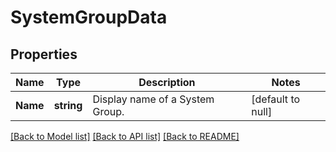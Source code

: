 # SystemGroupData

## Properties
Name | Type | Description | Notes
------------ | ------------- | ------------- | -------------
**Name** | **string** | Display name of a System Group. | [default to null]

[[Back to Model list]](../README.md#documentation-for-models) [[Back to API list]](../README.md#documentation-for-api-endpoints) [[Back to README]](../README.md)

